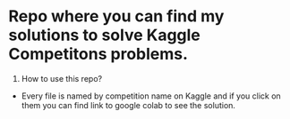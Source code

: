 # Repo where you can find my solutions to solve Kaggle Competitons problems.
1. How to use this repo?
  - Every file is named by competition name on Kaggle and if you click on them you can find link to google colab    to see the solution.
